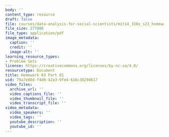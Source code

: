 ```yaml
---
body: ''
content_type: resource
draft: false
file: courses/data-analysis-for-social-scientists/mit14_310x_s23_homework03_part01.pdf
file_size: 277806
file_type: application/pdf
image_metadata:
  caption: ''
  credit: ''
  image-alt: ''
learning_resource_types:
- Problem Sets
license: https://creativecommons.org/licenses/by-nc-sa/4.0/
resourcetype: Document
title: Homework 03 Part 01
uid: 79a7e08d-f4d0-42a3-9fe4-616c38294617
video_files:
  archive_url: ''
  video_captions_file: ''
  video_thumbnail_file: ''
  video_transcript_file: ''
video_metadata:
  video_speakers: ''
  video_tags: ''
  youtube_description: ''
  youtube_id: ''
---
```

